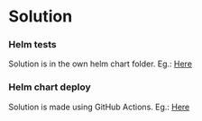 # Solution

### Helm tests

Solution is in the own helm chart folder. 
Eg.: [Here](../3-continuous-deployment/helm/producer/templates/tests)

### Helm chart deploy

Solution is made using GitHub Actions. 
Eg.: [Here](../.github/workflows/docker.yaml)